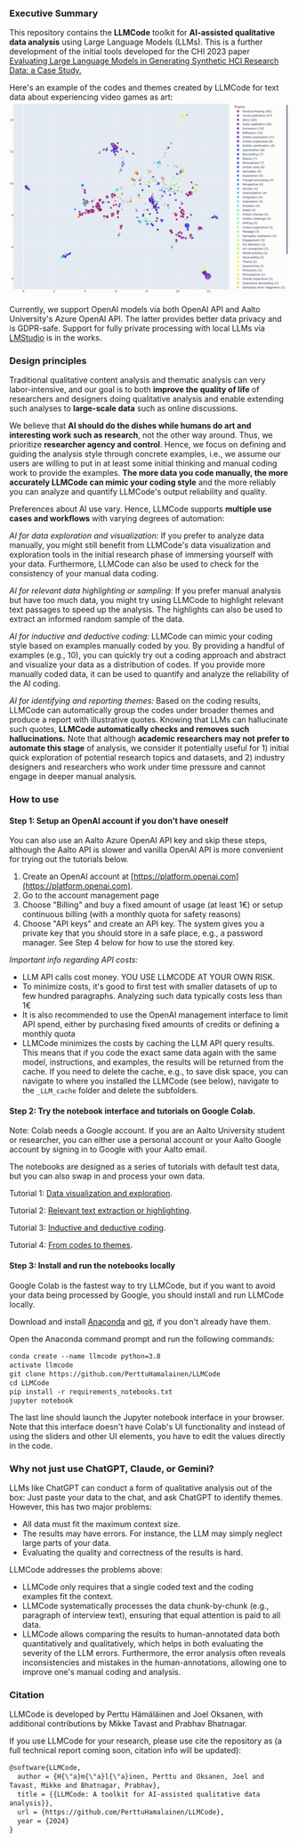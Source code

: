 ### Executive Summary
This repository contains the **LLMCode** toolkit for **AI-assisted qualitative data analysis** using Large Language Models (LLMs). This is a further development of the initial tools developed for the CHI 2023 paper [Evaluating Large Language Models in Generating Synthetic HCI Research Data: a Case Study.](https://dl.acm.org/doi/abs/10.1145/3544548.3580688)

Here's an example of the codes and themes created by LLMCode for text data about experiencing video games as art:
![](test_results/bopp_test_visualization.gif)

Currently, we support OpenAI models via both OpenAI API and Aalto University's Azure OpenAI API. The latter provides better data privacy and is GDPR-safe. Support for fully private processing with local LLMs via [LMStudio](https://lmstudio.ai/) is in the works.


### Design principles
Traditional qualitative content analysis and thematic analysis can very labor-intensive, and our goal is to both **improve the quality of life** of researchers and designers doing qualitative analysis and enable extending such analyses to **large-scale data** such as online discussions.

We believe that **AI should do the dishes while humans do art and interesting work such as research**, not the other way around. Thus, we prioritize **researcher agency and control**. Hence, we focus on defining and guiding the analysis style through concrete examples, i.e., we assume our users are willing to put in at least some initial thinking and manual coding work to provide the examples. **The more data you code manually, the more accurately LLMCode can mimic your coding style** and the more reliably you can analyze and quantify LLMCode's output reliability and quality.

Preferences about AI use vary. Hence, LLMCode supports **multiple use cases and workflows** with varying degrees of automation:

*AI for data exploration and visualization:* If you prefer to analyze data manually, you might still benefit from LLMCode's data visualization and exploration tools in the initial research phase of immersing yourself with your data. Furthermore, LLMCode can also be used to check for the consistency of your manual data coding.

*AI for relevant data highlighting or sampling:* If you prefer manual analysis but have too much data, you might try using LLMCode to highlight relevant text passages to speed up the analysis. The highlights can also be used to extract an informed random sample of the data.

*AI for inductive and deductive coding:* LLMCode can mimic your coding style based on examples manually coded by you. By providing a handful of examples (e.g., 10), you can quickly try out a coding approach and abstract and visualize your data as a distribution of codes. If you provide more manually coded data, it can be used to quantify and analyze the reliability of the AI coding.

*AI for identifying and reporting themes:* Based on the coding results, LLMCode can automatically group the codes under broader themes and produce a report with illustrative quotes. Knowing that LLMs can hallucinate such quotes, **LLMCode automatically checks and removes such hallucinations.** Note that although **academic researchers may not prefer to automate this stage** of analysis, we consider it potentially useful for 1) initial quick exploration of potential research topics and datasets, and 2) industry designers and researchers who work under time pressure and cannot engage in deeper manual analysis.  


### How to use

#### Step 1: Setup an OpenAI account if you don't have oneself
You can also use an Aalto Azure OpenAI API key and skip these steps, although the Aalto API is slower and vanilla OpenAI API is more convenient for trying out the tutorials below.
1. Create an OpenAI account at [https://platform.openai.com](https://platform.openai.com).
2. Go to the account management page
3. Choose "Billing" and buy a fixed amount of usage (at least 1€) or setup continuous billing (with a monthly quota for safety reasons)
4. Choose "API keys" and create an API key. The system gives you a private key that you should store in a safe place, e.g., a password manager. See Step 4 below for how to use the stored key.

*Important info regarding API costs:*
* LLM API calls cost money. YOU USE LLMCODE AT YOUR OWN RISK.
* To minimize costs, it's good to first test with smaller datasets of up to few hundred paragraphs. Analyzing such data typically costs less than 1€
* It is also recommended to use the OpenAI management interface to limit API spend, either by purchasing fixed amounts of credits or defining a monthly quota
* LLMCode minimizes the costs by caching the LLM API query results. This means that if you code the exact same data again with the same model, instructions, and examples, the results will be returned from the cache. If you need to delete the cache, e.g., to save disk space, you can navigate to where you installed the LLMCode (see below), navigate to the ```_LLM_cache``` folder and delete the subfolders.  


#### Step 2: Try the notebook interface and tutorials on Google Colab.
Note: Colab needs a Google account. If you are an Aalto University student or researcher, you can either use a personal account or your Aalto Google account by signing in to Google with your Aalto email.

The notebooks are designed as a series of tutorials with default test data, but you can also swap in and process your own data.

Tutorial 1: [Data visualization and exploration](https://colab.research.google.com/github/PerttuHamalainen/LLMCode/blob/master/data_exploration_and_visualization.ipynb).

Tutorial 2: [Relevant text extraction or highlighting](https://colab.research.google.com/github/PerttuHamalainen/LLMCode/blob/master/relevant_data_extraction.ipynb).

Tutorial 3: [Inductive and deductive coding](https://colab.research.google.com/github/PerttuHamalainen/LLMCode/blob/master/inductive_and_deductive_coding.ipynb).

Tutorial 4: [From codes to themes](https://colab.research.google.com/github/PerttuHamalainen/LLMCode/blob/master/themes.ipynb).

#### Step 3: Install and run the notebooks locally
Google Colab is the fastest way to try LLMCode, but if you want to avoid your data being processed by Google, you should install and run LLMCode locally.

Download and install [Anaconda](https://www.anaconda.com/) and [git](https://git-scm.com), if you don't already have them.

Open the Anaconda command prompt and run the following commands:

    conda create --name llmcode python=3.8
    activate llmcode
    git clone https://github.com/PerttuHamalainen/LLMCode
    cd LLMCode
    pip install -r requirements_notebooks.txt
    jupyter notebook

The last line should launch the Jupyter notebook interface in your browser. Note that this interface doesn't have Colab's UI functionality and instead of using the sliders and other UI elements, you have to edit the values directly in the code.


### Why not just use ChatGPT, Claude, or Gemini?
LLMs like ChatGPT can conduct a form of qualitative analysis out of the box: Just paste your data to the chat, and ask ChatGPT to identify themes. However, this has two major problems:

* All data must fit the maximum context size.
* The results may have errors. For instance, the LLM may simply neglect large parts of your data.
* Evaluating the quality and correctness of the results is hard.

LLMCode addresses the problems above:
* LLMCode only requires that a single coded text and the coding examples fit the context.
* LLMCode systematically processes the data chunk-by-chunk (e.g., paragraph of interview text), ensuring that equal attention is paid to all data.
* LLMCode allows comparing the results to human-annotated data both quantitatively and qualitatively, which helps in both evaluating the severity of the LLM errors. Furthermore, the error analysis often reveals inconsistencies and mistakes in the human-annotations, allowing one to improve one's manual coding and analysis.



### Citation 
LLMCode is developed by Perttu Hämäläinen and Joel Oksanen, with additional contributions by Mikke Tavast and Prabhav Bhatnagar.

If you use LLMCode for your research, please use cite the repository as (a full technical report coming soon, citation info will be updated):

    @software{LLMCode,
      author = {H{\"a}m{\"a}l{\"a}inen, Perttu and Oksanen, Joel and Tavast, Mikke and Bhatnagar, Prabhav},
      title = {{LLMCode: A toolkit for AI-assisted qualitative data analysis}},
      url = {https://github.com/PerttuHamalainen/LLMCode},
      year = {2024}
    }

